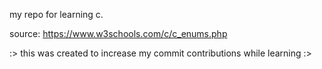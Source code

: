 my repo for learning c. 

source: https://www.w3schools.com/c/c_enums.php

:> this was created to increase my commit contributions while learning :>